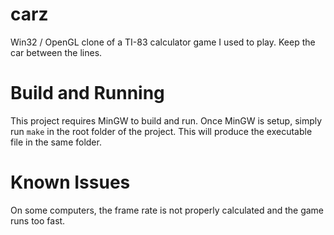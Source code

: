 carz
====

Win32 / OpenGL clone of a TI-83 calculator game I used to play.  Keep the car between the lines.

Build and Running
====

This project requires MinGW to build and run. Once MinGW is setup, simply run `make` in the root folder of the project. This will produce the executable file in the same folder.

Known Issues
====

On some computers, the frame rate is not properly calculated and the game runs too fast.


